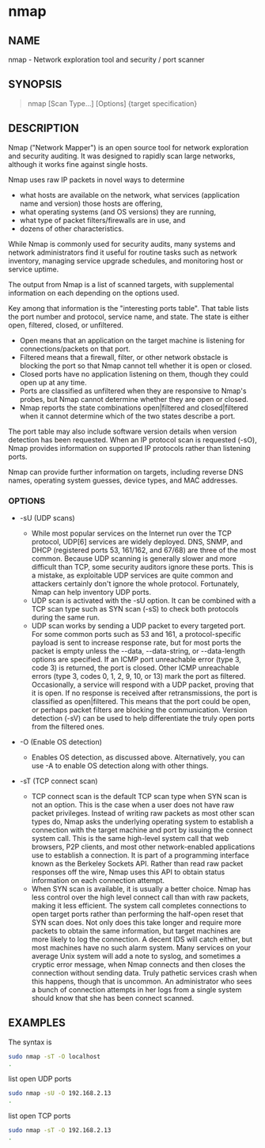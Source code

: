 # nmap

## NAME

nmap - Network exploration tool and security / port scanner

## SYNOPSIS

> nmap [Scan Type...] [Options] {target specification}

## DESCRIPTION

Nmap ("Network Mapper") is an open source tool for network exploration and security auditing. It was designed to rapidly scan large networks, although it works fine against single hosts.

Nmap uses raw IP packets in novel ways to determine

- what hosts are available on the network, what services (application name and version) those hosts are offering,
- what operating systems (and OS versions) they are running,
- what type of packet filters/firewalls are in use, and
- dozens of other characteristics.

While Nmap is commonly used for security audits, many systems and network administrators find it useful for routine tasks such as network inventory, managing service upgrade schedules, and monitoring host or service uptime.

The output from Nmap is a list of scanned targets, with supplemental information on each depending on the options used.

Key among that information is the "interesting ports table".  That table lists the port number and protocol, service name, and state. The state is either open, filtered, closed, or unfiltered.  

- Open means that an application on the target machine is listening for connections/packets on that port.  
- Filtered means that a firewall, filter, or other network obstacle is blocking the port so that Nmap cannot tell whether it is open or closed.  
- Closed ports have no application listening on them, though they could open up at any time. 
- Ports are classified as unfiltered when they are responsive to Nmap's probes, but Nmap cannot determine whether they are open or closed.
- Nmap reports the state combinations open|filtered and closed|filtered when it cannot determine which of the two states describe a port.

The port table may also include software version details when version detection has been requested. When an IP protocol scan is requested (-sO), Nmap provides information on supported IP protocols rather than listening ports.

Nmap can provide further information on targets, including reverse DNS names, operating system guesses, device types, and MAC addresses.

### OPTIONS

- -sU (UDP scans)
  - While most popular services on the Internet run over the TCP protocol, UDP[6] services are widely deployed. DNS, SNMP, and DHCP (registered ports 53, 161/162, and 67/68) are three of the most common. Because UDP scanning is generally slower and more difficult than TCP, some security auditors ignore these ports. This is a mistake, as exploitable UDP services are quite common and attackers certainly don't ignore the whole protocol. Fortunately, Nmap can help inventory UDP ports.
  - UDP scan is activated with the -sU option. It can be combined with a TCP scan type such as SYN scan (-sS) to check both protocols during the same run.
  - UDP scan works by sending a UDP packet to every targeted port. For some common ports such as 53 and 161, a protocol-specific payload is sent to increase response rate, but for most ports the packet is empty unless the --data, --data-string, or --data-length options are specified. If an ICMP port unreachable error (type 3, code 3) is returned, the port is closed. Other ICMP unreachable errors (type 3, codes 0, 1, 2, 9, 10, or 13) mark the port as filtered. Occasionally, a service will respond with a UDP packet, proving that it is open. If no response is received after retransmissions, the port is classified as open|filtered. This means that the port could be open, or perhaps packet filters are blocking the communication. Version detection (-sV) can be used to help differentiate the truly open ports from the filtered ones.

- -O (Enable OS detection)
  - Enables OS detection, as discussed above. Alternatively, you can use -A to enable OS detection along with other things.
- -sT (TCP connect scan)
  - TCP connect scan is the default TCP scan type when SYN scan is not an option. This is the case when a user does not have raw packet privileges. Instead of writing raw packets as most other scan types do, Nmap asks the underlying operating system to establish a connection with the target machine and port by issuing the connect system call. This is the same high-level system call that web browsers, P2P clients, and most other network-enabled applications use to establish a connection. It is part of a programming interface known as the Berkeley Sockets API. Rather than read raw packet responses off the wire, Nmap uses this API to obtain status information on each connection attempt.
  - When SYN scan is available, it is usually a better choice. Nmap has less control over the high level connect call than with raw packets, making it less efficient. The system call completes connections to open target ports rather than performing the half-open reset that SYN scan does. Not only does this take longer and require more packets to obtain the same information, but target machines are more likely to log the connection. A decent IDS will catch either, but most machines have no such alarm system. Many services on your average Unix system will add a note to syslog, and sometimes a cryptic error message, when Nmap connects and then closes the connection without sending data. Truly pathetic services crash when this happens, though that is uncommon. An administrator who sees a bunch of connection attempts in her logs from a single system should know that she has been connect scanned.
  
## EXAMPLES

The syntax is

```bash
sudo nmap -sT -O localhost
.
```

list open UDP ports

```bash
sudo nmap -sU -O 192.168.2.13
.
```

list open TCP ports

```bash
sudo nmap -sT -O 192.168.2.13
.
```
